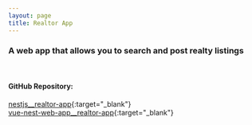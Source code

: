 ```yaml
---
layout: page
title: Realtor App
---
```

### A web app that allows you to search and post realty listings
<br>

#### GitHub Repository:
[nestjs__realtor-app](https://github.com/MarkWiltberger/nestjs__realtor-app){:target="_blank"}<br>
[vue-nest-web-app__realtor-app](https://github.com/MarkWiltberger/vue-nest-web-app__realtor-app){:target="_blank"}


